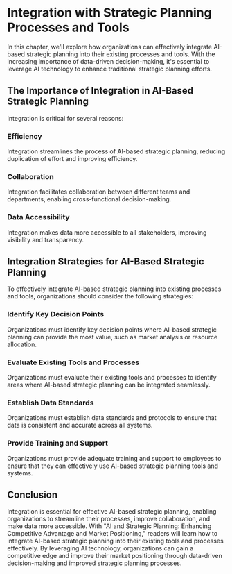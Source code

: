 Integration with Strategic Planning Processes and Tools
===============================================================================================================

In this chapter, we'll explore how organizations can effectively integrate AI-based strategic planning into their existing processes and tools. With the increasing importance of data-driven decision-making, it's essential to leverage AI technology to enhance traditional strategic planning efforts.

The Importance of Integration in AI-Based Strategic Planning
------------------------------------------------------------

Integration is critical for several reasons:

### Efficiency

Integration streamlines the process of AI-based strategic planning, reducing duplication of effort and improving efficiency.

### Collaboration

Integration facilitates collaboration between different teams and departments, enabling cross-functional decision-making.

### Data Accessibility

Integration makes data more accessible to all stakeholders, improving visibility and transparency.

Integration Strategies for AI-Based Strategic Planning
------------------------------------------------------

To effectively integrate AI-based strategic planning into existing processes and tools, organizations should consider the following strategies:

### Identify Key Decision Points

Organizations must identify key decision points where AI-based strategic planning can provide the most value, such as market analysis or resource allocation.

### Evaluate Existing Tools and Processes

Organizations must evaluate their existing tools and processes to identify areas where AI-based strategic planning can be integrated seamlessly.

### Establish Data Standards

Organizations must establish data standards and protocols to ensure that data is consistent and accurate across all systems.

### Provide Training and Support

Organizations must provide adequate training and support to employees to ensure that they can effectively use AI-based strategic planning tools and systems.

Conclusion
----------

Integration is essential for effective AI-based strategic planning, enabling organizations to streamline their processes, improve collaboration, and make data more accessible. With "AI and Strategic Planning: Enhancing Competitive Advantage and Market Positioning," readers will learn how to integrate AI-based strategic planning into their existing tools and processes effectively. By leveraging AI technology, organizations can gain a competitive edge and improve their market positioning through data-driven decision-making and improved strategic planning processes.


